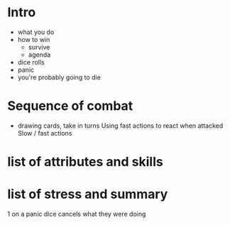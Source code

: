 # Intro
- what you do
- how to win 
   - survive
   - agenda
- dice rolls
- panic
- you're probably going to die

# Sequence of combat 
- drawing cards, take in turns
Using fast actions to react when attacked
Slow / fast actions

# list of attributes and skills

# list of stress and summary

1 on a panic dice cancels what they were doing
